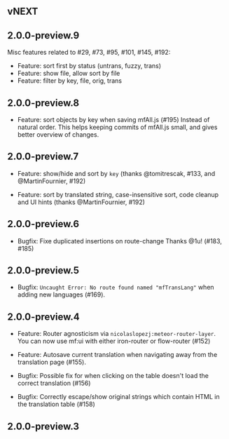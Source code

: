 ## vNEXT

## 2.0.0-preview.9

Misc features related to #29, #73, #95, #101, #145, #192:

* Feature: sort first by status (untrans, fuzzy, trans)
* Feature: show file, allow sort by file
* Feature: filter by key, file, orig, trans

## 2.0.0-preview.8

* Feature: sort objects by key when saving mfAll.js (#195)
  Instead of natural order.  This helps keeping commits of
  mfAll.js small, and gives better overview of changes.

## 2.0.0-preview.7

* Feature: show/hide and sort by `key` (thanks @tomitrescak, #133,
  and @MartinFournier, #192)

* Feature: sort by translated string, case-insensitive sort,
  code cleanup and UI hints (thanks @MartinFournier, #192)

## 2.0.0-preview.6

* Bugfix: Fixe duplicated insertions on route-change
  Thanks @1u! (#183, #185)

## 2.0.0-preview.5

* Bugfix: `Uncaught Error: No route found named "mfTransLang"` when adding
  new languages (#169).

## 2.0.0-preview.4

* Feature: Router agnosticism via `nicolaslopezj:meteor-router-layer`.  You
  can now use mf:ui with either iron-router or flow-router (#152)

* Feature: Autosave current translation when navigating away from the
  translation page (#155).

* Bugfix: Possible fix for when clicking on the table doesn't load the
  correct translation (#156)

* Bugfix: Correctly escape/show original strings which contain HTML in
  the translation table (#158)

## 2.0.0-preview.3
